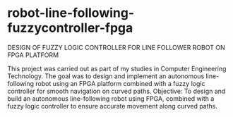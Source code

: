 # robot-line-following-fuzzycontroller-fpga
DESIGN OF  FUZZY LOGIC CONTROLLER FOR LINE FOLLOWER ROBOT ON FPGA PLATFORM

This project was carried out as part of my studies in Computer Engineering Technology.
The goal was to design and implement an autonomous line-following robot using an FPGA platform combined with a fuzzy logic controller for smooth navigation on curved paths.
Objective: To design and build an autonomous line-following robot using FPGA, combined with a fuzzy logic controller to ensure accurate movement along curved paths.
